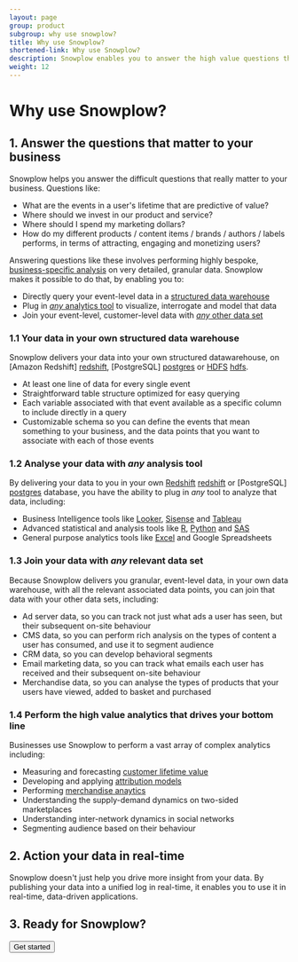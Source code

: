 ```yaml
---
layout: page
group: product
subgroup: why use snowplow?
title: Why use Snowplow?
shortened-link: Why use Snowplow?
description: Snowplow enables you to answer the high value questions that drive your bottom line - questions that require very bespoke, company-specific analysis and rich customer-level and event-level data
weight: 12
---
```


# Why use Snowplow?

## 1. Answer the questions that matter to your business

Snowplow helps you answer the difficult questions that really matter to your business. Questions like:

* What are the events in a user's lifetime that are predictive of value?
* Where should we invest in our product and service?
* Where should I spend my marketing dollars?
* How do my different products / content items / brands / authors / labels performs, in terms of attracting, engaging and monetizing users?

Answering questions like these involves performing highly bespoke, [business-specific analysis](#types-of-analysis) on very detailed, granular data. Snowplow makes it possible to do that, by enabling you to:

* Directly query your event-level data in a [structured data warehouse](#structured-data-warehouse)
* Plug in [*any* analytics tool](#any-analysis-tool) to visualize, interrogate and model that data
* Join your event-level, customer-level data with [*any* other data set](#join-your-data)

<h3 id="structured-data-warehouse">1.1 Your data in your own structured data warehouse</h3>

Snowplow delivers your data into your own structured datawarehouse, on [Amazon Redshift] [redshift], [PostgreSQL] [postgres] or [HDFS] [hdfs].

* At least one line of data for every single event
* Straightforward table structure optimized for easy querying
* Each variable associated with that event available as a specific column to include directly in a query
* Customizable schema so you can define the events that mean something to your business, and the data points that you want to associate with each of those events

<h3 id="any-analysis-tool">1.2 Analyse your data with <em>any</em> analysis tool</h3>

By delivering your data to you in your own [Redshift] [redshift] or [PostgreSQL] [postgres] database, you have the ability to plug in *any* tool to analyze that data, including:

* Business Intelligence tools like [Looker][looker], [Sisense][sisense] and [Tableau][tableau]
* Advanced statistical and analysis tools like [R][r], [Python][python] and [SAS][sas]
* General purpose analytics tools like [Excel][excel] and Google Spreadsheets

<h3 id="join-your-data">1.3 Join your data with <em>any</em> relevant data set</h3>

Because Snowplow delivers you granular, event-level data, in your own data warehouse, with all the relevant associated data points, you can join that data with your other data sets, including:

* Ad server data, so you can track not just what ads a user has seen, but their subsequent on-site behaviour
* CMS data, so you can perform rich analysis on the types of content a user has consumed, and use it to segment audience
* CRM data, so you can develop behavioral segments
* Email marketing data, so you can track what emails each user has received and their subsequent on-site behaviour
* Merchandise data, so you can analyse the types of products that your users have viewed, added to basket and purchased

<h3 id="types-of-analysis">1.4 Perform the high value analytics that drives your bottom line</h3>

Businesses use Snowplow to perform a vast array of complex analytics including:

* Measuring and forecasting [customer lifetime value][clv]
* Developing and applying [attribution models][attribution]
* Performing [merchandise anaytics][merchandise]
* Understanding the supply-demand dynamics on two-sided marketplaces
* Understanding inter-network dynamics in social networks
* Segmenting audience based on their behaviour

## 2. Action your data in real-time

Snowplow doesn't just help you drive more insight from your data. By publishing your data into a unified log in real-time, it enables you to use it in real-time, data-driven applications.

## 3. Ready for Snowplow?

<div class="html">
	<a href="/index/get-started.html">
		<button class="btn btn-large btn-primary" type="button">Get started</button>
	</a>
</div>

[clv]: /analytics/customer-analytics/customer-lifetime-value.html
[attribution]: /analytics/customer-analytics/attribution.html
[merchandise]: /analytics/catalog-analytics/overview.html
[redshift]: http://aws.amazon.com/redshift/
[postgres]: http://www.postgresql.org/
[hdfs]: http://hadoop.apache.org/docs/r1.2.1/hdfs_design.html
[looker]: http://looker.com/
[sisense]: http://www.sisense.com/
[tableau]: http://www.tableausoftware.com/
[r]: http://cran.r-project.org/
[python]: http://pydata.org/
[sas]: http://www.sas.com/en_us/software/analytics.html
[excel]: http://office.microsoft.com/en-gb/microsoft-excel-2013-spreadsheet-software-try-or-buy-FX010048762.aspx
